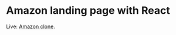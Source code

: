 # Amazon landing page with React

Live: [Amazon clone](https://github.com/facebook/create-react-app).